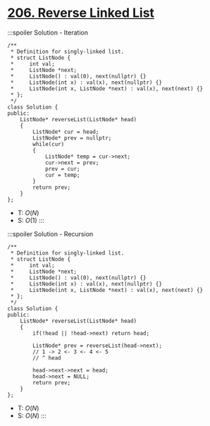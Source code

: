 # [206\. Reverse Linked List](https://leetcode.com/problems/reverse-linked-list/)

:::spoiler Solution - Iteration
```cpp=
/**
 * Definition for singly-linked list.
 * struct ListNode {
 *     int val;
 *     ListNode *next;
 *     ListNode() : val(0), next(nullptr) {}
 *     ListNode(int x) : val(x), next(nullptr) {}
 *     ListNode(int x, ListNode *next) : val(x), next(next) {}
 * };
 */
class Solution {
public:
    ListNode* reverseList(ListNode* head)
    {
        ListNode* cur = head;
        ListNode* prev = nullptr;
        while(cur)
        {
            ListNode* temp = cur->next;
            cur->next = prev;
            prev = cur;
            cur = temp;
        }
        return prev;
    }
};
```
- T: $O(N)$
- S: $O(1)$
:::

:::spoiler Solution - Recursion
```cpp=
/**
 * Definition for singly-linked list.
 * struct ListNode {
 *     int val;
 *     ListNode *next;
 *     ListNode() : val(0), next(nullptr) {}
 *     ListNode(int x) : val(x), next(nullptr) {}
 *     ListNode(int x, ListNode *next) : val(x), next(next) {}
 * };
 */
class Solution {
public:
    ListNode* reverseList(ListNode* head)
    {
        if(!head || !head->next) return head;
        
        ListNode* prev = reverseList(head->next);
        // 1 -> 2 <- 3 <- 4 <- 5
        // ^ head       
        
        head->next->next = head;
        head->next = NULL;
        return prev;
    }
};
```
- T: $O(N)$
- S: $O(N)$
:::
